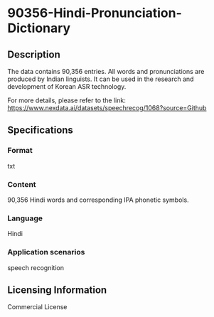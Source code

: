 # 90356-Hindi-Pronunciation-Dictionary

## Description
The data contains 90,356 entries. All words and pronunciations are produced by Indian linguists. It can be used in the research and development of Korean ASR technology.

For more details, please refer to the link: https://www.nexdata.ai/datasets/speechrecog/1068?source=Github

## Specifications
### Format
txt
### Content
90,356 Hindi words and corresponding IPA phonetic symbols.
### Language
Hindi
### Application scenarios
speech recognition

## Licensing Information
Commercial License




















